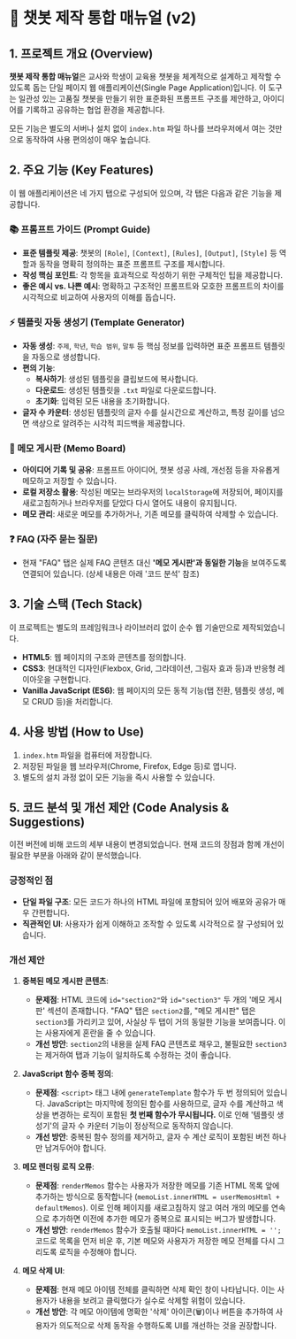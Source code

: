 # 🤖 챗봇 제작 통합 매뉴얼 (v2)

## 1. 프로젝트 개요 (Overview)

**챗봇 제작 통합 매뉴얼**은 교사와 학생이 교육용 챗봇을 체계적으로 설계하고 제작할 수 있도록 돕는 단일 페이지 웹 애플리케이션(Single Page Application)입니다. 이 도구는 일관성 있는 고품질 챗봇을 만들기 위한 표준화된 프롬프트 구조를 제안하고, 아이디어를 기록하고 공유하는 협업 환경을 제공합니다.

모든 기능은 별도의 서버나 설치 없이 `index.htm` 파일 하나를 브라우저에서 여는 것만으로 동작하여 사용 편의성이 매우 높습니다.

## 2. 주요 기능 (Key Features)

이 웹 애플리케이션은 네 가지 탭으로 구성되어 있으며, 각 탭은 다음과 같은 기능을 제공합니다.

### 📚 프롬프트 가이드 (Prompt Guide)
- **표준 템플릿 제공**: 챗봇의 `[Role]`, `[Context]`, `[Rules]`, `[Output]`, `[Style]` 등 역할과 동작을 명확히 정의하는 표준 프롬프트 구조를 제시합니다.
- **작성 핵심 포인트**: 각 항목을 효과적으로 작성하기 위한 구체적인 팁을 제공합니다.
- **좋은 예시 vs. 나쁜 예시**: 명확하고 구조적인 프롬프트와 모호한 프롬프트의 차이를 시각적으로 비교하여 사용자의 이해를 돕습니다.

### ⚡ 템플릿 자동 생성기 (Template Generator)
- **자동 생성**: `주제`, `학년`, `학습 범위`, `말투` 등 핵심 정보를 입력하면 표준 프롬프트 템플릿을 자동으로 생성합니다.
- **편의 기능**:
    - **복사하기**: 생성된 템플릿을 클립보드에 복사합니다.
    - **다운로드**: 생성된 템플릿을 `.txt` 파일로 다운로드합니다.
    - **초기화**: 입력된 모든 내용을 초기화합니다.
- **글자 수 카운터**: 생성된 템플릿의 글자 수를 실시간으로 계산하고, 특정 길이를 넘으면 색상으로 알려주는 시각적 피드백을 제공합니다.

### 📝 메모 게시판 (Memo Board)
- **아이디어 기록 및 공유**: 프롬프트 아이디어, 챗봇 성공 사례, 개선점 등을 자유롭게 메모하고 저장할 수 있습니다.
- **로컬 저장소 활용**: 작성된 메모는 브라우저의 `localStorage`에 저장되어, 페이지를 새로고침하거나 브라우저를 닫았다 다시 열어도 내용이 유지됩니다.
- **메모 관리**: 새로운 메모를 추가하거나, 기존 메모를 클릭하여 삭제할 수 있습니다.

### ❓ FAQ (자주 묻는 질문)
- 현재 "FAQ" 탭은 실제 FAQ 콘텐츠 대신 **'메모 게시판'과 동일한 기능**을 보여주도록 연결되어 있습니다. (상세 내용은 아래 '코드 분석' 참조)

## 3. 기술 스택 (Tech Stack)

이 프로젝트는 별도의 프레임워크나 라이브러리 없이 순수 웹 기술만으로 제작되었습니다.

- **HTML5**: 웹 페이지의 구조와 콘텐츠를 정의합니다.
- **CSS3**: 현대적인 디자인(Flexbox, Grid, 그라데이션, 그림자 효과 등)과 반응형 레이아웃을 구현합니다.
- **Vanilla JavaScript (ES6)**: 웹 페이지의 모든 동적 기능(탭 전환, 템플릿 생성, 메모 CRUD 등)을 처리합니다.

## 4. 사용 방법 (How to Use)

1.  `index.htm` 파일을 컴퓨터에 저장합니다.
2.  저장된 파일을 웹 브라우저(Chrome, Firefox, Edge 등)로 엽니다.
3.  별도의 설치 과정 없이 모든 기능을 즉시 사용할 수 있습니다.

## 5. 코드 분석 및 개선 제안 (Code Analysis & Suggestions)

이전 버전에 비해 코드의 세부 내용이 변경되었습니다. 현재 코드의 장점과 함께 개선이 필요한 부분을 아래와 같이 분석했습니다.

### 긍정적인 점
- **단일 파일 구조**: 모든 코드가 하나의 HTML 파일에 포함되어 있어 배포와 공유가 매우 간편합니다.
- **직관적인 UI**: 사용자가 쉽게 이해하고 조작할 수 있도록 시각적으로 잘 구성되어 있습니다.

### 개선 제안
1.  **중복된 메모 게시판 콘텐츠**:
    - **문제점**: HTML 코드에 `id="section2"`와 `id="section3"` 두 개의 '메모 게시판' 섹션이 존재합니다. "FAQ" 탭은 `section2`를, "메모 게시판" 탭은 `section3`를 가리키고 있어, 사실상 두 탭이 거의 동일한 기능을 보여줍니다. 이는 사용자에게 혼란을 줄 수 있습니다.
    - **개선 방안**: `section2`의 내용을 실제 FAQ 콘텐츠로 채우고, 불필요한 `section3`는 제거하여 탭과 기능이 일치하도록 수정하는 것이 좋습니다.

2.  **JavaScript 함수 중복 정의**:
    - **문제점**: `<script>` 태그 내에 `generateTemplate` 함수가 두 번 정의되어 있습니다. JavaScript는 마지막에 정의된 함수를 사용하므로, 글자 수를 계산하고 색상을 변경하는 로직이 포함된 **첫 번째 함수가 무시됩니다.** 이로 인해 '템플릿 생성기'의 글자 수 카운터 기능이 정상적으로 동작하지 않습니다.
    - **개선 방안**: 중복된 함수 정의를 제거하고, 글자 수 계산 로직이 포함된 버전 하나만 남겨두어야 합니다.

3.  **메모 렌더링 로직 오류**:
    - **문제점**: `renderMemos` 함수는 사용자가 저장한 메모를 기존 HTML 목록 앞에 추가하는 방식으로 동작합니다 (`memoList.innerHTML = userMemosHtml + defaultMemos`). 이로 인해 페이지를 새로고침하지 않고 여러 개의 메모를 연속으로 추가하면 이전에 추가한 메모가 중복으로 표시되는 버그가 발생합니다.
    - **개선 방안**: `renderMemos` 함수가 호출될 때마다 `memoList.innerHTML = '';` 코드로 목록을 먼저 비운 후, 기본 메모와 사용자가 저장한 메모 전체를 다시 그리도록 로직을 수정해야 합니다.

4.  **메모 삭제 UI**:
    - **문제점**: 현재 메모 아이템 전체를 클릭하면 삭제 확인 창이 나타납니다. 이는 사용자가 내용을 보려고 클릭했다가 실수로 삭제할 위험이 있습니다.
    - **개선 방안**: 각 메모 아이템에 명확한 '삭제' 아이콘(🗑️)이나 버튼을 추가하여 사용자가 의도적으로 삭제 동작을 수행하도록 UI를 개선하는 것을 권장합니다.
